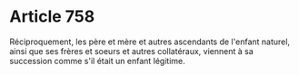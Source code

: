 # Article 758

Réciproquement, les père et mère et autres ascendants de l'enfant naturel, ainsi que ses frères et soeurs et autres collatéraux, viennent à sa succession comme s'il était un enfant légitime.